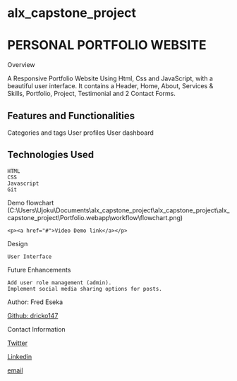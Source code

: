 # alx_capstone_project

<H1>PERSONAL PORTFOLIO WEBSITE</H1>
Overview

A Responsive Portfolio Website Using Html, Css and JavaScript, with a beautiful user interface. It contains a Header, Home, About, Services & Skills, Portfolio, Project, Testimonial and 2 Contact Forms.

<h2>Features and Functionalities</h2>
    Categories and tags
    User profiles
    User dashboard

<h2>Technologies Used</h2>

    HTML
    CSS
    Javascript
    Git

Demo
    flowchart
    (C:\Users\Ujoku\Documents\alx_capstone_project\alx_capstone_project\alx_capstone_project\Portfolio.webapp\workflow\flowchart.png)


    <p><a href="#">Video Demo link</a></p>

Design

    User Interface

Future Enhancements

    Add user role management (admin).
    Implement social media sharing options for posts.

Author: Fred Eseka <p><a href="https://github.com/dricko147">Github: dricko147</a></p>

Contact Information 

<p><a href="https://twitter.com/fred_floss"> Twitter </a></p>

<p><a href="https://linkedin.com/fred_floss"> Linkedin </a></p>

<p><a href="fred.eseka@gmail.com"> email </a></p>